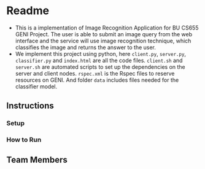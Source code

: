 # Readme
- This is a implementation of Image Recognition Application for BU CS655 GENI Project. The user is able to submit an image query from the web interface and the service will use image recognition technique, which classifies the image and returns the answer to the user.
- We implement this project using python, here ```client.py```, ```server.py```, ```classifier.py``` and ```index.html``` are all the code files. ```client.sh``` and ```server.sh``` are automated scripts to set up the dependencies on the server and client nodes. ```rspec.xml``` is the Rspec files to reserve resources on GENI. And folder ```data``` includes files needed for the classifier model.
## Instructions
### Setup
### How to Run
## Team Members
